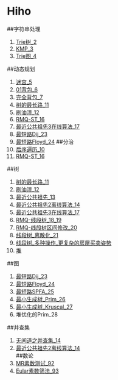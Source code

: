 # Hiho

##字符串处理
1. [Trie树_2](http://hihocoder.com/contest/hiho2)
2. [KMP_3](http://hihocoder.com/contest/hiho3/problem/1)
3. [Trie图_4](https://www.zybuluo.com/lunar/note/300607)

##动态规划
1. [迷宫_5](https://www.zybuluo.com/lunar/note/301812)
2. [01背包_6](https://www.zybuluo.com/lunar/note/302701 )
3. [完全背包_7](https://www.zybuluo.com/lunar/note/303320)
4. [树的最长路_11](https://www.zybuluo.com/lunar/note/310297)
5. [刷油漆_12](https://www.zybuluo.com/lunar/note/311030)
6. [RMQ-ST_16](https://www.zybuluo.com/lunar/note/332632)
7. [最近公共祖先3在线算法_17](https://www.zybuluo.com/lunar/note/332632)  
8. [最短路Dij_23](https://www.zybuluo.com/lunar/note/340458)
9. [最短路Floyd_24](https://www.zybuluo.com/lunar/note/340458)
##分治
1. [后序遍历_10](http://hihocoder.com/problemset/problem/1049)
2. [RMQ-ST_16](https://www.zybuluo.com/lunar/note/332632)  

##树
1. [树的最长路_11](https://www.zybuluo.com/lunar/note/310297)
2. [刷油漆_12](https://www.zybuluo.com/lunar/note/311030)
3. [最近公共祖先_13](https://www.zybuluo.com/lunar/note/313171)
4. [最近公共祖先2离线算法_14](https://www.zybuluo.com/lunar/note/330589)
5. [最近公共祖先3在线算法_17](https://www.zybuluo.com/lunar/note/332632)
6. [RMQ-线段树_18_19](https://www.zybuluo.com/lunar/note/334565)
7. [RMQ-线段树区间修改_20](https://www.zybuluo.com/lunar/note/335678)
8. [线段树_离散化_21](https://www.zybuluo.com/lunar/note/336782)
9. [线段树_多种操作_更复杂的房屋买卖姿势](https://www.zybuluo.com/lunar/note/338887)    
10. [堆](https://www.zybuluo.com/lunar/note/344261)

##图
1. [最短路Dij_23](https://www.zybuluo.com/lunar/note/340458)
2. [最短路Floyd_24](https://www.zybuluo.com/lunar/note/340458)
3. [最短路SPFA_25](https://www.zybuluo.com/lunar/note/340458)  
4. [最小生成树_Prim_26](https://www.zybuluo.com/lunar/note/343000)  
5. [最小生成树_Kruscal_27](https://www.zybuluo.com/lunar/note/343000)
6. 堆优化的Prim_28

##并查集
1. [无间道之并查集_14](https://www.zybuluo.com/lunar/note/314370)
2. [最近公共祖先2离线算法_14](https://www.zybuluo.com/lunar/note/330589)  
##数论
1. [MR素数测试_92](https://www.zybuluo.com/lunar/note/338927)
2. [Eular素数筛法_93](https://www.zybuluo.com/lunar/note/345665)
